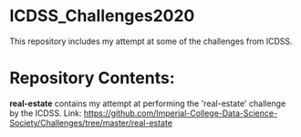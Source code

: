 # ICDSS_Challenges2020
This repository includes my attempt at some of the challenges from ICDSS.

# Repository Contents:

**real-estate** contains my attempt at performing the 'real-estate' challenge by the ICDSS. Link: https://github.com/Imperial-College-Data-Science-Society/Challenges/tree/master/real-estate
